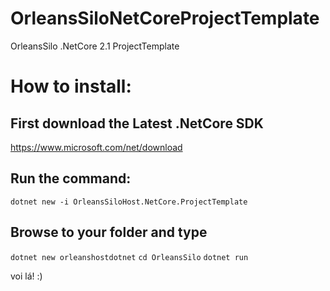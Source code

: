 # OrleansSiloNetCoreProjectTemplate
OrleansSilo .NetCore 2.1 ProjectTemplate

# How to install:

## First download the Latest .NetCore SDK
https://www.microsoft.com/net/download

## Run the command:
```dotnet new -i OrleansSiloHost.NetCore.ProjectTemplate```

## Browse to your folder and type
```dotnet new orleanshostdotnet```
```cd OrleansSilo```
```dotnet run```

voi lá! :)
